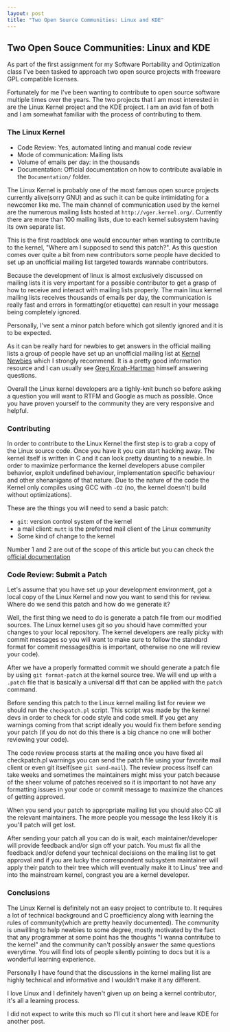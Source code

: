 ```yaml
---
layout: post
title: "Two Open Source Communities: Linux and KDE"
---
```


## Two Open Souce Communities: Linux and KDE

As part of the first assignment for my Software Portability and Optimization class
I've been tasked to approach two open source projects with freeware GPL compatible licenses.

Fortunately for me I've been wanting to contribute to open source software multiple times over the years.
The two projects that I am most interested in are the Linux Kernel project and the KDE project. I am an avid
fan of both and I am somewhat familiar with the process of contributing to them.

### The Linux Kernel

- Code Review: Yes, automated linting and manual code review
- Mode of communication: Mailing lists
- Volume of emails per day: in the thousands
- Documentation: Official documentation on how to contribute available in the `Documentation/` folder.

The Linux Kernel is probably one of the most famous open source projects currently alive(sorry GNU) and as such
it can be quite intimidating for a newcomer like me. The main channel of communication used by the kernel are the
numerous mailing lists hosted at `http://vger.kernel.org/`. Currently there are more than 100 mailing lists, due to
each kernel subsystem having its own separate list.

This is the first roadblock one would encounter when wanting to contribute to the kernel,
"Where am I supposed to send this patch?". As this question comes over quite a bit from new
contributors some people have decided to set up an unofficial mailing list targeted towards wannabe
contributors.

Because the development of linux is almost exclusively discussed on mailing lists it is very important
for a possible contributor to get a grasp of how to receive and interact with mailing lists properly.
The main linux kernel mailing lists receives thousands of emails per day, the communication is really
fast and errors in formatting(or etiquette) can result in your message being completely ignored.

Personally, I've sent a minor patch before which got silently ignored and it is to be expected.

As it can be really hard for newbies to get answers in the official mailing lists a group of people
have set up an unofficial mailing list at [Kernel Newbies](https://kernelnewbies.org/)
which I strongly recommend. It is a pretty good information resource and I can usually see
 [Greg Kroah-Hartman](https://en.wikipedia.org/wiki/Greg_Kroah-Hartman) himself answering questions.

Overall the Linux kernel developers are a tighly-knit bunch so before asking a question you will want
to RTFM and Google as much as possible. Once you have proven yourself to the community they are very
responsive and helpful. 

### Contributing

In order to contribute to the Linux Kernel the first step is to grab a copy of the Linux source code.
Once you have it you can start hacking away. The kernel itself is written in C and it can look pretty
daunting to a newbie. In order to maximize performance the kernel developers abuse compiler behavior,
exploit undefined behaviour, implementation specific behaviour and other shenanigans of that nature.
Due to the nature of the code the Kernel only compiles using GCC with `-O2` (no, the kernel doesn't)
build without optimizations). 

These are the things you will need to send a basic patch:

- `git`: version control system of the kernel
- a mail client: `mutt` is the preferred mail client of the Linux community
- Some kind of change to the kernel

Number 1 and 2 are out of the scope of this article but you can check the
[official documentation](https://www.kernel.org/doc/html/v4.17/process/submitting-patches.html)

### Code Review: Submit a Patch

Let's assume that you have set up your development environment, got a local copy of the Linux Kernel
and now you want to send this for review. Where do we send this patch and how do we generate it?

Well, the first thing we need to do is generate a patch file from our modified sources. The Linux 
kernel uses git so you should have committed your changes to your local repository. The kernel developers
are really picky with commit messages so you will want to make sure to follow the standard format for
commit messages(this is important, otherwise no one will review your code). 

After we have a properly formatted commit we should generate a patch file by using `git format-patch`
at the kernel source tree. We will end up with a `.patch` file that is basically a universal diff
that can be applied with the `patch` command.

Before sending this patch to the Linux kernel mailing list for review we should run the `checkpatch.pl`
script. This script was made by the kernel devs in order to check for code style and code smell. If 
you get any warnings coming from that script ideally you would fix them before sending your patch
(if you do not do this there is a big chance no one will bother reviewing your code).

The code review process starts at the mailing once you have fixed all checkpatch.pl warnings you can
send the patch file using your favorite mail client or even git itself(see `git send-mail`). The review
process itself can take weeks and sometimes the maintainers might miss your patch because of the sheer
volume of patches received so it is important to not have any formatting issues in your code or commit
message to maximize the chances of getting approved.

When you send your patch to appropriate mailing list you should also CC all the relevant maintainers.
The more people you message the less likely it is you'll patch will get lost.

After sending your patch all you can do is wait, each maintainer/developer will provide feedback and/or
sign off your patch. You must fix all the feedback and/or defend your technical decisions on the mailing list
to get approval and if you are lucky the correspondent subsystem maintainer will apply their patch to
their tree which will eventually make it to Linus' tree and into the mainstream kernel, congrast you
are a kernel developer.

### Conclusions

The Linux Kernel is definitely not an easy project to contribute to. It requires a lot of technical
background and C proefficiency along with learning the rules of community(which are pretty heavily
documented). The community is unwilling to help newbies to some degree, mostly motivated by the fact
that any programmer at some point has the thoughts "I wanna contritube to the kernel" and the community
can't possibly answer the same questions everytime. You will find lots of people silently pointing to
docs but it is a wonderful learning experience.

Personally I have found that the discussions in the kernel mailing list are highly technical and informative
and I wouldn't make it any different.

I love Linux and I definitely haven't given up on being a kernel contributor, it's all a learning process.

I did not expect to write this much so I'll cut it short here and leave KDE for another post.
